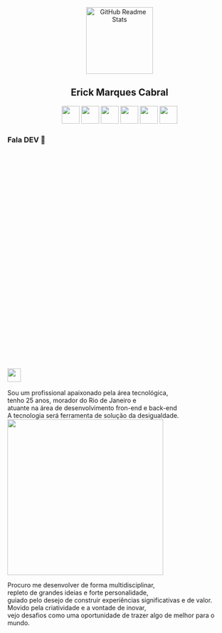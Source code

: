 

<p align="center">
 <img heigth="150" Width="150" style="max-width:100%" src="https://raw.githubusercontent.com/MicaelliMedeiros/micaellimedeiros/master/image/computer-illustration.png" align="center" alt="GitHub Readme Stats" />
 <h2 align="center">Erick Marques Cabral</h2>
 <p align="center">
  <img 
       heigth="30"
       Width="40"
       style="max-width:100%"
       src="https://cdn.jsdelivr.net/gh/devicons/devicon/icons/css3/css3-original.svg">
  <img 
       heigth="30" 
       Width="40"
       style="max-width:100%"
       src="https://cdn.jsdelivr.net/gh/devicons/devicon/icons/html5/html5-original.svg">
  <img 
       heigth="30" 
       Width="40"
       style="max-width:100%"
       src="https://cdn.jsdelivr.net/gh/devicons/devicon/icons/nodejs/nodejs-original.svg">
  <img 
       heigth="30" 
       Width="40"
       style="max-width:100%"
       src="https://cdn.jsdelivr.net/gh/devicons/devicon/icons/react/react-original.svg">
  <img 
       heigth="30" 
       Width="40"
       style="max-width:100%"
       src="https://cdn.jsdelivr.net/gh/devicons/devicon/icons/typescript/typescript-original.svg">
  <img 
       heigth="30" 
       Width="40"
       style="max-width:100%"
       src="https://cdn.jsdelivr.net/gh/devicons/devicon/icons/javascript/javascript-original.svg">
  </p>
</p>

### Fala DEV 👋 <svg viewBox="0 0 128 128"><a href="https://www.linkedin.com/in/erick-marques-cabral-999b151b4/"><img align="center" heigth="20" Width="30" src="https://cdn.jsdelivr.net/gh/devicons/devicon/icons/linkedin/linkedin-original.svg"></a>
  
  <p float="left" align-items="center">
    <img>Sou um profissional apaixonado pela área tecnológica, </br>tenho 25 anos, morador do Rio de Janeiro e</br>atuante na área de desenvolvimento fron-end e back-end</br>A tecnologia será ferramenta de solução da desigualdade.</img>
    <img heigth="350px" 
       Width="350px"
       style="max-width:100%"
       align="center" src="https://inovan.do/wp-content/uploads/2020/01/mobile-app-development.png" />
  </p>
  
<p>
 Procuro me desenvolver de forma multidisciplinar,</br> repleto de grandes ideias e forte personalidade,</br> guiado pelo desejo de construir experiências significativas e de valor.</br> Movido pela criatividade e a vontade de inovar,</br> vejo desafios como uma oportunidade de trazer algo de melhor para o mundo.
 </p>
